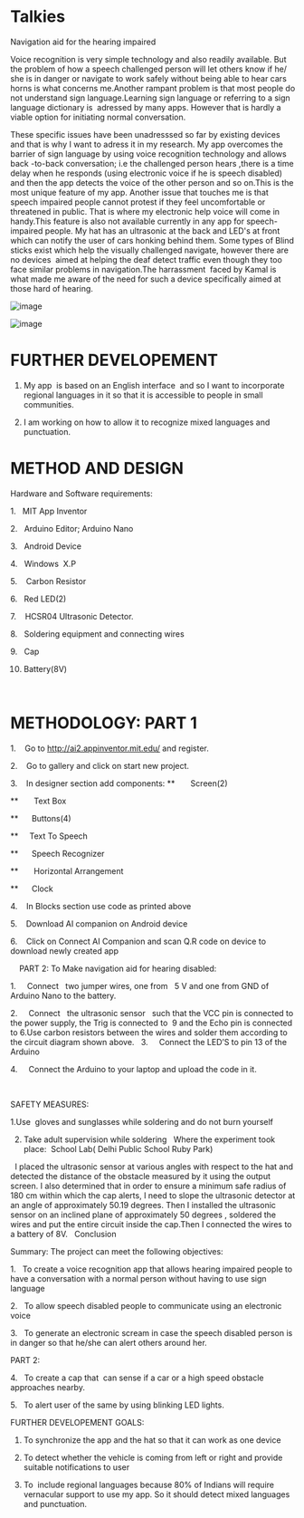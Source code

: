 # Talkies
Navigation aid for the hearing impaired


Voice recognition is very simple technology and also readily available. But the problem of how a speech challenged person will
let others know if he/ she is in danger or navigate to work safely without being able to hear cars horns is what concerns
me.Another rampant problem is that most people do not understand sign language.Learning sign language or referring to a sign language dictionary is  adressed by many apps. However that is hardly a viable option for initiating normal conversation.

These specific issues have been unadresssed so far by existing devices and that is why I want to adress it in my research. My app overcomes the barrier of sign language by using voice recognition technology and allows back -to-back conversation; i.e the challenged person hears ,there is a time delay when he responds (using electronic voice if he is speech disabled) and then the app detects the voice of the other person and so on.This is the most unique feature of my app.
Another issue that touches me is that speech impaired people cannot protest if they feel uncomfortable or threatened in public. That is where my electronic help voice will come in handy.This feature is also not available currently in any app for speech-impaired people.
My hat has an ultrasonic at the back and LED's at front which can notify the user of cars honking behind them. Some types of Blind sticks exist which help the visually challenged navigate, however there are no devices  aimed at helping the deaf detect traffic even though they too face similar problems in navigation.The harrassment  faced by Kamal is what made me aware of the need for such a device specifically aimed at those hard of hearing.

![image](https://user-images.githubusercontent.com/57819870/77649327-b2dc2600-6f8f-11ea-8d29-e3efcebe4b93.png)

![image](https://user-images.githubusercontent.com/57819870/77650111-f5523280-6f90-11ea-86b5-e272c0b474f7.png)

# FURTHER DEVELOPEMENT

1. My app  is based on an English interface  and so I want to incorporate regional languages in it so that it is accessible to people in small communities. 

2. I am working on how to allow it to recognize mixed languages and punctuation.
 
# METHOD AND DESIGN

Hardware and Software requirements:

1.   MIT App Inventor

2.   Arduino Editor; Arduino Nano

3.   Android Device

4.   Windows  X.P

5.    Carbon Resistor

6.   Red LED(2)

7.    HCSR04 Ultrasonic Detector.

8.   Soldering equipment and connecting wires

9.   Cap

10. Battery(8V)



 

# METHODOLOGY: PART 1

1.    Go to http://ai2.appinventor.mit.edu/ and register.

2.    Go to gallery and click on start new project.

3.    In designer section add components:
**       Screen(2)

**       Text Box

**      Buttons(4)

**     Text To Speech

**      Speech Recognizer

**       Horizontal Arrangement

**      Clock

4.    In Blocks section use code as printed above

5.    Download AI companion on Android device

6.    Click on Connect AI Companion and scan Q.R code on device to download newly created app
 

 
 
PART 2: To Make navigation aid for hearing disabled:

1.     Connect   two jumper wires, one from   5 V and one from GND of Arduino Nano to the battery.

2.     Connect   the ultrasonic sensor   such that the VCC pin is connected to the power supply, the Trig is connected to  9 and the Echo pin is connected to 6.Use carbon resistors between the wires and solder them according to the circuit diagram shown above.
 
3.     Connect the LED’S to pin 13 of the Arduino

4.     Connect the Arduino to your laptop and upload the code in it.
 

 

SAFETY MEASURES:

1.Use  gloves and sunglasses while soldering and do not burn yourself

2. Take adult supervision while soldering
 
Where the experiment took place:
 School Lab( Delhi Public School Ruby Park)
 


 
I placed the ultrasonic sensor at various angles with respect to the hat and detected the distance of the obstacle measured by
it using the output screen. I also determined that in order to ensure a minimum safe radius of 180 cm within which the cap alerts, I need to slope the ultrasonic detector at an angle of approximately 50.19 degrees.
Then I installed the ultrasonic sensor on an inclined plane of approximately 50 degrees , soldered the wires and put the entire circuit inside the cap.Then I connected the wires to a battery of 8V.
 
Conclusion

Summary: The project can meet the following objectives:

1.   To create a voice recognition app that allows hearing impaired people to have a conversation with a normal person without having to use sign language

2.   To allow speech disabled people to communicate using an electronic voice

3.   To generate an electronic scream in case the speech disabled person is in danger so that he/she can alert others around her.

PART 2:

4.   To create a cap that  can sense if a car or a high speed obstacle approaches nearby. 

5.   To alert user of the same by using blinking LED lights.

FURTHER DEVELOPEMENT GOALS:

1. To synchronize the app and the hat so that it can work as one device

2. To detect whether the vehicle is coming from left or right and provide suitable notifications to user

3. To  include regional languages because 80% of Indians will require vernacular support to use my app. So it should detect mixed languages and punctuation.
 

